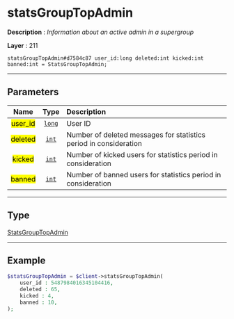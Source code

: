 # statsGroupTopAdmin

**Description** : *Information about an active admin in a supergroup*

**Layer** : 211

```tl
statsGroupTopAdmin#d7584c87 user_id:long deleted:int kicked:int banned:int = StatsGroupTopAdmin;
```

---

## Parameters

| Name | Type | Description |
| :---: | :---: | :--- |
| <mark>user_id</mark> | [`long`](type/long) | User ID |
| <mark>deleted</mark> | [`int`](type/int) | Number of deleted messages for statistics period in consideration |
| <mark>kicked</mark> | [`int`](type/int) | Number of kicked users for statistics period in consideration |
| <mark>banned</mark> | [`int`](type/int) | Number of banned users for statistics period in consideration |

---

## Type

[StatsGroupTopAdmin](type/StatsGroupTopAdmin)

---

## Example

```php
$statsGroupTopAdmin = $client->statsGroupTopAdmin(
	user_id : 5487984016345104416,
	deleted : 65,
	kicked : 4,
	banned : 10,
);
```